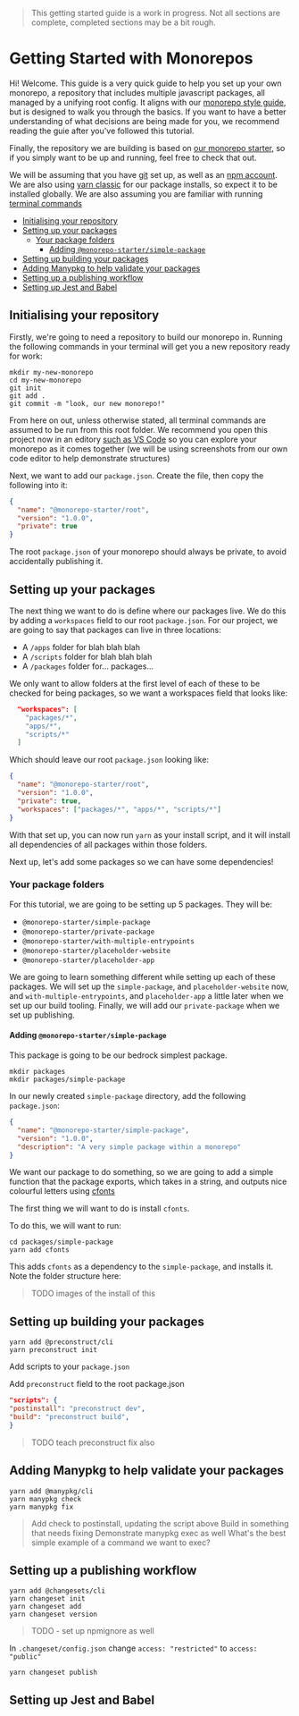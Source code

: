 > This getting started guide is a work in progress. Not all sections are complete, completed sections may be a bit rough.

# Getting Started with Monorepos

Hi! Welcome. This guide is a very quick guide to help you set up your own monorepo, a repository that includes multiple javascript packages, all managed by a unifying root config. It aligns with our [monorepo style guide](./README.md), but is designed to walk you through the basics. If you want to have a better understanding of what decisions are being made for you, we recommend reading the guie after you've followed this tutorial.

Finally, the repository we are building is based on [our monorepo starter](https://github.com/thinkmill/monorepo-starter), so if you simply want to be up and running, feel free to check that out.

We will be assuming that you have [git](https://www.atlassian.com/git/tutorials/what-is-git) set up, as well as an [npm account](http://npmjs.com/). We are also using [yarn classic](https://classic.yarnpkg.com/lang/en/) for our package installs, so expect it to be installed globally. We are also assuming you are familiar with running [terminal commands](https://jes.st/the-terminal-101/)

<!-- START doctoc generated TOC please keep comment here to allow auto update -->
<!-- DON'T EDIT THIS SECTION, INSTEAD RE-RUN doctoc TO UPDATE -->

- [Initialising your repository](#initialising-your-repository)
- [Setting up your packages](#setting-up-your-packages)
  - [Your package folders](#your-package-folders)
    - [Adding `@monorepo-starter/simple-package`](#adding-monorepo-startersimple-package)
- [Setting up building your packages](#setting-up-building-your-packages)
- [Adding Manypkg to help validate your packages](#adding-manypkg-to-help-validate-your-packages)
- [Setting up a publishing workflow](#setting-up-a-publishing-workflow)
- [Setting up Jest and Babel](#setting-up-jest-and-babel)

<!-- END doctoc generated TOC please keep comment here to allow auto update -->

## Initialising your repository

Firstly, we're going to need a repository to build our monorepo in. Running the following commands in your terminal will get you a new repository ready for work:

```shell
mkdir my-new-monorepo
cd my-new-monorepo
git init
git add .
git commit -m "look, our new monorepo!"
```

From here on out, unless otherwise stated, all terminal commands are assumed to be run from this root folder. We recommend you open this project now in an editory [such as VS Code](https://code.visualstudio.com/) so you can explore your monorepo as it comes together (we will be using screenshots from our own code editor to help demonstrate structures)

Next, we want to add our `package.json`. Create the file, then copy the following into it:

```json
{
  "name": "@monorepo-starter/root",
  "version": "1.0.0",
  "private": true
}
```

The root `package.json` of your monorepo should always be private, to avoid accidentally publishing it.

## Setting up your packages

The next thing we want to do is define where our packages live. We do this by adding a `workspaces` field to our root `package.json`. For our project, we are going to say that packages can live in three locations:

- A `/apps` folder for blah blah blah
- A `/scripts` folder for blah blah blah
- A `/packages` folder for... packages...

We only want to allow folders at the first level of each of these to be checked for being packages, so we want a workspaces field that looks like:

```json
  "workspaces": [
    "packages/*",
    "apps/*",
    "scripts/*"
  ]
```

Which should leave our root `package.json` looking like:

```json
{
  "name": "@monorepo-starter/root",
  "version": "1.0.0",
  "private": true,
  "workspaces": ["packages/*", "apps/*", "scripts/*"]
}
```

With that set up, you can now run `yarn` as your install script, and it will install all dependencies of all packages within those folders.

Next up, let's add some packages so we can have some dependencies!

### Your package folders

For this tutorial, we are going to be setting up 5 packages. They will be:

- `@monorepo-starter/simple-package`
- `@monorepo-starter/private-package`
- `@monorepo-starter/with-multiple-entrypoints`
- `@monorepo-starter/placeholder-website`
- `@monorepo-starter/placeholder-app`

We are going to learn something different while setting up each of these packages. We will set up the `simple-package`, and `placeholder-website` now, and `with-multiple-entrypoints`, and `placeholder-app` a little later when we set up our build tooling. Finally, we will add our `private-package` when we set up publishing.

#### Adding `@monorepo-starter/simple-package`

This package is going to be our bedrock simplest package.

```shell
mkdir packages
mkdir packages/simple-package
```

In our newly created `simple-package` directory, add the following `package.json`:

```json
{
  "name": "@monorepo-starter/simple-package",
  "version": "1.0.0",
  "description": "A very simple package within a monorepo"
}
```

We want our package to do something, so we are going to add a simple function that the package exports, which takes in a string, and outputs nice colourful letters using [cfonts](https://www.npmjs.com/package/cfonts)

The first thing we will want to do is install `cfonts`.

To do this, we will want to run:

```
cd packages/simple-package
yarn add cfonts
```

This adds `cfonts` as a dependency to the `simple-package`, and installs it. Note the folder structure here:

> TODO images of the install of this

## Setting up building your packages

```shell
yarn add @preconstruct/cli
yarn preconstruct init
```

Add scripts to your `package.json`

Add `preconstruct` field to the root package.json

```json
"scripts": {
"postinstall": "preconstruct dev",
"build": "preconstruct build",
}
```

> TODO teach preconstruct fix also

## Adding Manypkg to help validate your packages

```shell
yarn add @manypkg/cli
yarn manypkg check
yarn manypkg fix
```

> Add check to postinstall, updating the script above
> Build in something that needs fixing
> Demonstrate manypkg exec as well
> What's the best simple example of a command we want to exec?

## Setting up a publishing workflow

```shell
yarn add @changesets/cli
yarn changeset init
yarn changeset add
yarn changeset version
```

> TODO - set up npmignore as well

In `.changeset/config.json` change `access: "restricted"` to `access: "public"`

```shell
yarn changeset publish
```

## Setting up Jest and Babel
